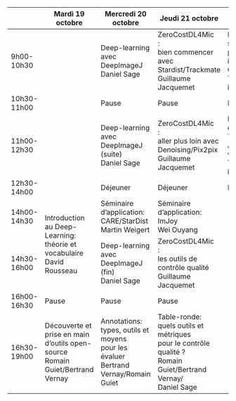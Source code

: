 <table>
<thead>
  <tr>
    <th></th>
    <th>Mardi 19 octobre</th>
    <th>Mercredi 20 octobre</th>
    <th>Jeudi 21 octobre</th>
    <th>Vendredi 22 octobre</th>
  </tr>
</thead>
<tbody>
  <tr>
    <td>9h00-10h30</td>
    <td rowspan="4"></td>
    <td>Deep-learning avec <br>DeepImageJ<br>Daniel Sage</td>
    <td>ZeroCostDL4Mic<br>:<br>bien commencer avec Stardist/Trackmate<br>Guillaume Jacquemet</td>
    <td>Expérimentez sur vos propres images<br>Q&amp;A<br>Tous les instructeurs</td>
  </tr>
  <tr>
    <td>10h30-11h00</td>
    <td>Pause</td>
    <td>Pause</td>
    <td>Pause</td>
  </tr>
  <tr>
    <td>11h00-12h30</td>
    <td>Deep-learning avec <br>DeepImageJ<br> (suite)<br>Daniel Sage<br></td>
    <td>ZeroCostDL4Mic<br>:<br>aller plus loin avec Denoising/Pix2pix<br>Guillaume Jacquemet</td>
    <td>Bilan de fin de formation<br>Table ronde<br>Actions à venir<br>Tous les instructeurs</td>
  </tr>
  <tr>
    <td>12h30-14h00</td>
    <td>Déjeuner</td>
    <td>Déjeuner</td>
    <td>Déjeuner</td>
  </tr>
  <tr>
    <td>14h00-14h30</td>
    <td rowspan="2">Introduction au Deep-Learning:<br>théorie et vocabulaire<br>David Rousseau</td>
    <td>Séminaire d’application:<br>CARE/StarDist<br>Martin Weigert<br></td>
    <td>Séminaire d’application:<br>ImJoy<br>Wei Ouyang</td>
    <td rowspan="4"></td>
  </tr>
  <tr>
    <td>14h30-16h00</td>
    <td>Deep-learning avec <br>DeepImageJ<br> (fin)<br>Daniel Sage</td>
    <td>ZeroCostDL4Mic<br>:<br>les outils de contrôle qualité<br>Guillaume Jacquemet</td>
  </tr>
  <tr>
    <td>16h00-16h30</td>
    <td>Pause</td>
    <td>Pause</td>
    <td>Pause</td>
  </tr>
  <tr>
    <td>16h30-19h00</td>
    <td>Découverte et prise en main <br>d’outils open-source<br>Romain Guiet/Bertrand Vernay</td>
    <td>Annotations:<br>types, outils et moyens <br>pour les évaluer<br>Bertrand Vernay/Romain Guiet</td>
    <td>Table-ronde:<br>quels outils et métriques <br>pour le contrôle qualité ?<br>Romain Guiet/Bertrand Vernay/<br>Daniel Sage</td>
  </tr>
</tbody>
</table>
